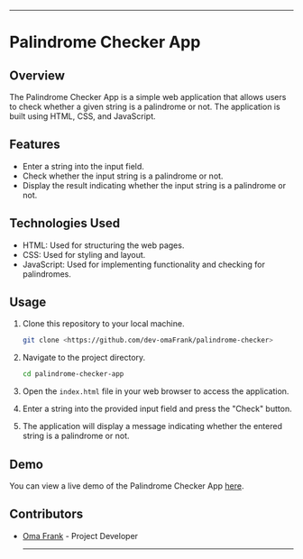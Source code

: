 ---

# Palindrome Checker App

## Overview

The Palindrome Checker App is a simple web application that allows users to check whether a given string is a palindrome or not. The application is built using HTML, CSS, and JavaScript.

## Features

- Enter a string into the input field.
- Check whether the input string is a palindrome or not.
- Display the result indicating whether the input string is a palindrome or not.

## Technologies Used

- HTML: Used for structuring the web pages.
- CSS: Used for styling and layout.
- JavaScript: Used for implementing functionality and checking for palindromes.

## Usage

1. Clone this repository to your local machine.
   ```bash
   git clone <https://github.com/dev-omaFrank/palindrome-checker>
   ```

2. Navigate to the project directory.
   ```bash
   cd palindrome-checker-app
   ```

3. Open the `index.html` file in your web browser to access the application.

4. Enter a string into the provided input field and press the "Check" button.

5. The application will display a message indicating whether the entered string is a palindrome or not.

## Demo

You can view a live demo of the Palindrome Checker App [here]().

## Contributors

- [Oma Frank]() - Project Developer

  ---

